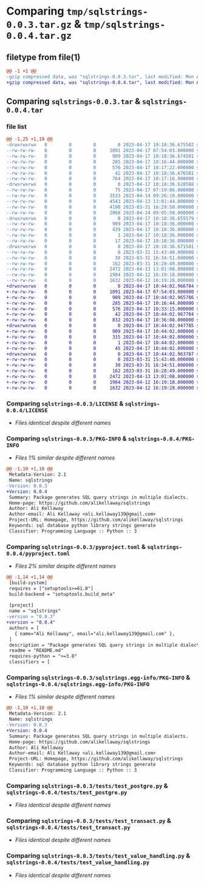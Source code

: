 # Comparing `tmp/sqlstrings-0.0.3.tar.gz` & `tmp/sqlstrings-0.0.4.tar.gz`

## filetype from file(1)

```diff
@@ -1 +1 @@
-gzip compressed data, was "sqlstrings-0.0.3.tar", last modified: Mon Apr 17 10:18:36 2023, max compression
+gzip compressed data, was "sqlstrings-0.0.4.tar", last modified: Mon Apr 17 10:44:02 2023, max compression
```

## Comparing `sqlstrings-0.0.3.tar` & `sqlstrings-0.0.4.tar`

### file list

```diff
@@ -1,25 +1,19 @@
-drwxrwxrwx   0        0        0        0 2023-04-17 10:18:36.675582 sqlstrings-0.0.3/
--rw-rw-rw-   0        0        0     1091 2023-04-17 07:54:03.000000 sqlstrings-0.0.3/LICENSE
--rw-rw-rw-   0        0        0      909 2023-04-17 10:18:36.674581 sqlstrings-0.0.3/PKG-INFO
--rw-rw-rw-   0        0        0      285 2023-04-17 10:16:44.000000 sqlstrings-0.0.3/README.md
--rw-rw-rw-   0        0        0      576 2023-04-17 10:17:22.000000 sqlstrings-0.0.3/pyproject.toml
--rw-rw-rw-   0        0        0       42 2023-04-17 10:18:36.676581 sqlstrings-0.0.3/setup.cfg
--rw-rw-rw-   0        0        0      764 2023-04-17 10:17:16.000000 sqlstrings-0.0.3/setup.py
-drwxrwxrwx   0        0        0        0 2023-04-17 10:18:36.628588 sqlstrings-0.0.3/sqlstrings/
--rw-rw-rw-   0        0        0       75 2023-04-17 07:19:06.000000 sqlstrings-0.0.3/sqlstrings/__init__.py
--rw-rw-rw-   0        0        0     3533 2023-04-14 09:26:10.000000 sqlstrings-0.0.3/sqlstrings/csv_handling.py
--rw-rw-rw-   0        0        0     4543 2023-04-13 13:01:44.000000 sqlstrings-0.0.3/sqlstrings/postgre.py
--rw-rw-rw-   0        0        0     4190 2023-03-31 16:29:50.000000 sqlstrings-0.0.3/sqlstrings/transact.py
--rw-rw-rw-   0        0        0     2068 2023-04-14 09:05:58.000000 sqlstrings-0.0.3/sqlstrings/value_handling.py
-drwxrwxrwx   0        0        0        0 2023-04-17 10:18:36.655579 sqlstrings-0.0.3/sqlstrings.egg-info/
--rw-rw-rw-   0        0        0      909 2023-04-17 10:18:36.000000 sqlstrings-0.0.3/sqlstrings.egg-info/PKG-INFO
--rw-rw-rw-   0        0        0      439 2023-04-17 10:18:36.000000 sqlstrings-0.0.3/sqlstrings.egg-info/SOURCES.txt
--rw-rw-rw-   0        0        0        1 2023-04-17 10:18:36.000000 sqlstrings-0.0.3/sqlstrings.egg-info/dependency_links.txt
--rw-rw-rw-   0        0        0       17 2023-04-17 10:18:36.000000 sqlstrings-0.0.3/sqlstrings.egg-info/top_level.txt
-drwxrwxrwx   0        0        0        0 2023-04-17 10:18:36.671581 sqlstrings-0.0.3/tests/
--rw-rw-rw-   0        0        0        0 2023-03-31 15:43:40.000000 sqlstrings-0.0.3/tests/__init__.py
--rw-rw-rw-   0        0        0       30 2023-03-31 16:34:51.000000 sqlstrings-0.0.3/tests/test_csv_handling.py
--rw-rw-rw-   0        0        0      162 2023-03-31 16:28:49.000000 sqlstrings-0.0.3/tests/test_main.py
--rw-rw-rw-   0        0        0     2472 2023-04-13 13:01:08.000000 sqlstrings-0.0.3/tests/test_postgre.py
--rw-rw-rw-   0        0        0     1984 2023-04-12 16:19:18.000000 sqlstrings-0.0.3/tests/test_transact.py
--rw-rw-rw-   0        0        0     1632 2023-04-12 16:19:28.000000 sqlstrings-0.0.3/tests/test_value_handling.py
+drwxrwxrwx   0        0        0        0 2023-04-17 10:44:02.966784 sqlstrings-0.0.4/
+-rw-rw-rw-   0        0        0     1091 2023-04-17 07:54:03.000000 sqlstrings-0.0.4/LICENSE
+-rw-rw-rw-   0        0        0      909 2023-04-17 10:44:02.965786 sqlstrings-0.0.4/PKG-INFO
+-rw-rw-rw-   0        0        0      285 2023-04-17 10:16:44.000000 sqlstrings-0.0.4/README.md
+-rw-rw-rw-   0        0        0      576 2023-04-17 10:33:15.000000 sqlstrings-0.0.4/pyproject.toml
+-rw-rw-rw-   0        0        0       42 2023-04-17 10:44:02.967784 sqlstrings-0.0.4/setup.cfg
+-rw-rw-rw-   0        0        0      832 2023-04-17 10:36:08.000000 sqlstrings-0.0.4/setup.py
+drwxrwxrwx   0        0        0        0 2023-04-17 10:44:02.947785 sqlstrings-0.0.4/sqlstrings.egg-info/
+-rw-rw-rw-   0        0        0      909 2023-04-17 10:44:02.000000 sqlstrings-0.0.4/sqlstrings.egg-info/PKG-INFO
+-rw-rw-rw-   0        0        0      315 2023-04-17 10:44:02.000000 sqlstrings-0.0.4/sqlstrings.egg-info/SOURCES.txt
+-rw-rw-rw-   0        0        0        1 2023-04-17 10:44:02.000000 sqlstrings-0.0.4/sqlstrings.egg-info/dependency_links.txt
+-rw-rw-rw-   0        0        0       45 2023-04-17 10:44:02.000000 sqlstrings-0.0.4/sqlstrings.egg-info/top_level.txt
+drwxrwxrwx   0        0        0        0 2023-04-17 10:44:02.963787 sqlstrings-0.0.4/tests/
+-rw-rw-rw-   0        0        0        0 2023-03-31 15:43:40.000000 sqlstrings-0.0.4/tests/__init__.py
+-rw-rw-rw-   0        0        0       30 2023-03-31 16:34:51.000000 sqlstrings-0.0.4/tests/test_csv_handling.py
+-rw-rw-rw-   0        0        0      162 2023-03-31 16:28:49.000000 sqlstrings-0.0.4/tests/test_main.py
+-rw-rw-rw-   0        0        0     2472 2023-04-13 13:01:08.000000 sqlstrings-0.0.4/tests/test_postgre.py
+-rw-rw-rw-   0        0        0     1984 2023-04-12 16:19:18.000000 sqlstrings-0.0.4/tests/test_transact.py
+-rw-rw-rw-   0        0        0     1632 2023-04-12 16:19:28.000000 sqlstrings-0.0.4/tests/test_value_handling.py
```

### Comparing `sqlstrings-0.0.3/LICENSE` & `sqlstrings-0.0.4/LICENSE`

 * *Files identical despite different names*

### Comparing `sqlstrings-0.0.3/PKG-INFO` & `sqlstrings-0.0.4/PKG-INFO`

 * *Files 1% similar despite different names*

```diff
@@ -1,10 +1,10 @@
 Metadata-Version: 2.1
 Name: sqlstrings
-Version: 0.0.3
+Version: 0.0.4
 Summary: Package generates SQL query strings in multiple dialects.
 Home-page: https://github.com/alikellaway/sqlstrings
 Author: Ali Kellaway
 Author-email: Ali Kellaway <ali.kellaway139@gmail.com>
 Project-URL: Homepage, https://github.com/alikellaway/sqlstrings
 Keywords: sql database python library strings generate
 Classifier: Programming Language :: Python :: 3
```

### Comparing `sqlstrings-0.0.3/pyproject.toml` & `sqlstrings-0.0.4/pyproject.toml`

 * *Files 2% similar despite different names*

```diff
@@ -1,14 +1,14 @@
 [build-system]
 requires = ["setuptools>=61.0"]
 build-backend = "setuptools.build_meta"
 
 [project]
 name = "sqlstrings"
-version = "0.0.3"
+version = "0.0.4"
 authors = [
   { name="Ali Kellaway", email="ali.kellaway139@gmail.com" },
 ]
 description = "Package generates SQL query strings in multiple dialects."
 readme = "README.md"
 requires-python = ">=3.8"
 classifiers = [
```

### Comparing `sqlstrings-0.0.3/sqlstrings.egg-info/PKG-INFO` & `sqlstrings-0.0.4/sqlstrings.egg-info/PKG-INFO`

 * *Files 1% similar despite different names*

```diff
@@ -1,10 +1,10 @@
 Metadata-Version: 2.1
 Name: sqlstrings
-Version: 0.0.3
+Version: 0.0.4
 Summary: Package generates SQL query strings in multiple dialects.
 Home-page: https://github.com/alikellaway/sqlstrings
 Author: Ali Kellaway
 Author-email: Ali Kellaway <ali.kellaway139@gmail.com>
 Project-URL: Homepage, https://github.com/alikellaway/sqlstrings
 Keywords: sql database python library strings generate
 Classifier: Programming Language :: Python :: 3
```

### Comparing `sqlstrings-0.0.3/tests/test_postgre.py` & `sqlstrings-0.0.4/tests/test_postgre.py`

 * *Files identical despite different names*

### Comparing `sqlstrings-0.0.3/tests/test_transact.py` & `sqlstrings-0.0.4/tests/test_transact.py`

 * *Files identical despite different names*

### Comparing `sqlstrings-0.0.3/tests/test_value_handling.py` & `sqlstrings-0.0.4/tests/test_value_handling.py`

 * *Files identical despite different names*

